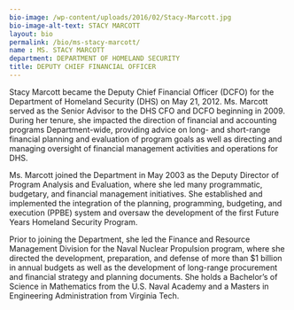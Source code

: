```yaml
---
bio-image: /wp-content/uploads/2016/02/Stacy-Marcott.jpg
bio-image-alt-text: STACY MARCOTT
layout: bio
permalink: /bio/ms-stacy-marcott/
name : MS. STACY MARCOTT
department: DEPARTMENT OF HOMELAND SECURITY
title: DEPUTY CHIEF FINANCIAL OFFICER
---
```

  Stacy Marcott became the Deputy Chief Financial Officer (DCFO) for the Department of Homeland Security (DHS) on May 21, 2012. Ms. Marcott served as the Senior Advisor to the DHS CFO and DCFO beginning in 2009. During her tenure, she impacted the direction of financial and accounting programs Department-wide, providing advice on long- and short-range financial planning and evaluation of program goals as well as directing and managing oversight of financial management activities and operations for DHS.
             
   Ms. Marcott joined the Department in May 2003 as the Deputy Director of Program Analysis and Evaluation, where she led many programmatic, budgetary, and financial management initiatives. She established and implemented the integration of the planning, programming, budgeting, and execution (PPBE) system and oversaw the development of the first Future Years Homeland Security Program.
             
   Prior to joining the Department, she led the Finance and Resource Management Division for the Naval Nuclear Propulsion program, where she directed the development, preparation, and defense of more than $1 billion in annual budgets as well as the development of long-range procurement and financial strategy and planning documents. She holds a Bachelor’s of Science in Mathematics from the U.S. Naval Academy and a Masters in Engineering Administration from Virginia Tech.


